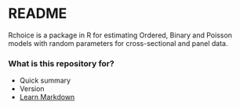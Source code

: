 # README #

Rchoice  is a package in R for estimating Ordered, Binary and Poisson models with random parameters for cross-sectional and panel data.

### What is this repository for? ###

* Quick summary
* Version
* [Learn Markdown](https://bitbucket.org/tutorials/markdowndemo)
